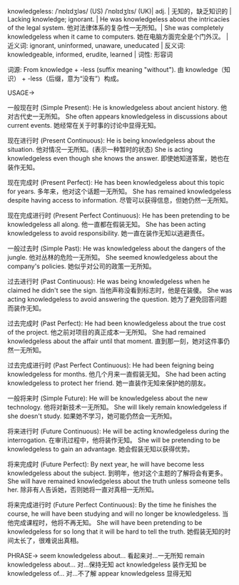 knowledgeless: /ˈnɒlɪdʒləs/ (US) /ˈnɒlɪdʒlɪs/ (UK)| adj. | 无知的，缺乏知识的 | Lacking knowledge; ignorant. | He was knowledgeless about the intricacies of the legal system. 他对法律体系的复杂性一无所知。|  She was completely knowledgeless when it came to computers.  她在电脑方面完全是个门外汉。 | 近义词: ignorant, uninformed, unaware, uneducated | 反义词: knowledgeable, informed, erudite, learned | 词性: 形容词

词源:  From knowledge + -less (suffix meaning "without").  由 knowledge（知识） + -less（后缀，意为“没有”）构成。


USAGE->

一般现在时 (Simple Present):
He is knowledgeless about ancient history.  他对古代史一无所知。
She often appears knowledgeless in discussions about current events. 她经常在关于时事的讨论中显得无知。

现在进行时 (Present Continuous):
He is being knowledgeless about the situation. 他对情况一无所知。(表示一种暂时的状态)
She is acting knowledgeless even though she knows the answer. 即使她知道答案，她也在装作无知。


现在完成时 (Present Perfect):
He has been knowledgeless about this topic for years. 多年来，他对这个话题一无所知。
She has remained knowledgeless despite having access to information. 尽管可以获得信息，但她仍然一无所知。

现在完成进行时 (Present Perfect Continuous):
He has been pretending to be knowledgeless all along.  他一直都在假装无知。
She has been acting knowledgeless to avoid responsibility. 她一直在装作无知以逃避责任。


一般过去时 (Simple Past):
He was knowledgeless about the dangers of the jungle. 他对丛林的危险一无所知。
She seemed knowledgeless about the company's policies. 她似乎对公司的政策一无所知。


过去进行时 (Past Continuous):
He was being knowledgeless when he claimed he didn't see the sign.  当他声称没看到标志时，他是在装傻。
She was acting knowledgeless to avoid answering the question. 她为了避免回答问题而装作无知。


过去完成时 (Past Perfect):
He had been knowledgeless about the true cost of the project. 他之前对项目的真正成本一无所知。
She had remained knowledgeless about the affair until that moment. 直到那一刻，她对这件事仍然一无所知。


过去完成进行时 (Past Perfect Continuous):
He had been feigning being knowledgeless for months. 他几个月来一直假装无知。
She had been acting knowledgeless to protect her friend. 她一直装作无知来保护她的朋友。


一般将来时 (Simple Future):
He will be knowledgeless about the new technology. 他将对新技术一无所知。
She will likely remain knowledgeless if she doesn't study. 如果她不学习，她可能仍然会一无所知。


将来进行时 (Future Continuous):
He will be acting knowledgeless during the interrogation.  在审讯过程中，他将装作无知。
She will be pretending to be knowledgeless to gain an advantage. 她会假装无知以获得优势。


将来完成时 (Future Perfect):
By next year, he will have become less knowledgeless about the subject. 到明年，他对这个主题的了解将会有更多。
She will have remained knowledgeless about the truth unless someone tells her. 除非有人告诉她，否则她将一直对真相一无所知。


将来完成进行时 (Future Perfect Continuous):
By the time he finishes the course, he will have been studying and will no longer be knowledgeless. 当他完成课程时，他将不再无知。
She will have been pretending to be knowledgeless for so long that it will be hard to tell the truth. 她假装无知的时间太长了，很难说出真相。



PHRASE->
seem knowledgeless about... 看起来对...一无所知
remain knowledgeless about... 对...保持无知
act knowledgeless  装作无知
be knowledgeless of...  对...不了解
appear knowledgeless  显得无知
